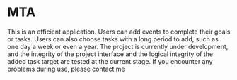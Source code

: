# MTA
This is an efficient application.
Users can add events to complete their goals or tasks. Users can also choose tasks with a long period to add, such as one day a week or even a year.
The project is currently under development, and the integrity of the project interface and the logical integrity of the added task target are tested at the current stage.
If you encounter any problems during use, please contact me

